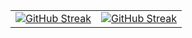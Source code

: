 |||
|:-|-:|
| [![GitHub Streak](https://streak-stats.demolab.com?user=sevndata&theme=dark-minimalist&date_format=%5BY.%5Dn.j)](https://git.io/streak-stats) | [![GitHub Streak](https://streak-stats.demolab.com?user=sevndata&theme=dark-minimalist&date_format=%5BY.%5Dn.j)](https://git.io/streak-stats) |

